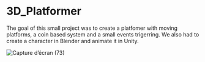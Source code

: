 # 3D_Platformer

The goal of this small project was to create a platfomer with moving platforms, a coin based system and a small events trigerring. We also had to create a character in Blender and animate it in Unity.

![Capture d’écran (73)](https://user-images.githubusercontent.com/91050310/173395235-00f39ed8-4b7f-4383-9354-2a62a9da1a77.png)
